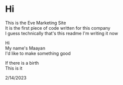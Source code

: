 # Hi

This is the Eve Marketing Site<br />
It is the first piece of code written for this company<br />
I guess technically that's this readme I'm writing it now<br />

Hi<br />
My name's Maayan<br />
I'd like to make something good<br />

If there is a birth<br />
This is it<br />

2/14/2023
